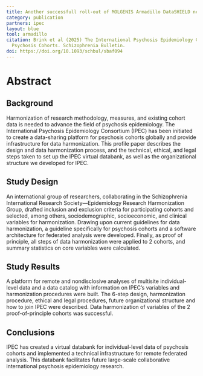 ```yaml
---
title: Another successfull roll-out of MOLGENIS Armadillo DataSHIELD network from our partner IPEC, with the focus on predicting psychosis.
category: publication
partners: ipec
layout: blue
tool: armadillo
citation: Brink et al (2025) The International Psychosis Epidemiology Consortium Virtual Databank—A Platform for Data Harmonization and Federated Analysis of 
  Psychosis Cohorts. Schizophrenia Bulletin.
doi: https://doi.org/10.1093/schbul/sbaf094
---
```


# Abstract
## Background
Harmonization of research methodology, measures, and existing cohort data is needed to advance the field of psychosis epidemiology. The International Psychosis Epidemiology Consortium (IPEC) has been initiated to create a data-sharing platform for psychosis cohorts globally and provide infrastructure for data harmonization. This profile paper describes the design and data harmonization process, and the technical, ethical, and legal steps taken to set up the IPEC virtual databank, as well as the organizational structure we developed for IPEC.

## Study Design
An international group of researchers, collaborating in the Schizophrenia International Research Society—Epidemiology Research Harmonization Group, drafted inclusion and exclusion criteria for participating cohorts and selected, among others, sociodemographic, socioeconomic, and clinical variables for harmonization. Drawing upon current guidelines for data harmonization, a guideline specifically for psychosis cohorts and a software architecture for federated analysis were developed. Finally, as proof of principle, all steps of data harmonization were applied to 2 cohorts, and summary statistics on core variables were calculated.

## Study Results
A platform for remote and nondisclosive analyses of multisite individual-level data and a data catalog with information on IPEC’s variables and harmonization procedures were built. The 6-step design, harmonization procedure, ethical and legal procedures, future organizational structure and how to join IPEC were described. Data harmonization of variables of the 2 proof-of-principle cohorts was successful.

## Conclusions
IPEC has created a virtual databank for individual-level data of psychosis cohorts and implemented a technical infrastructure for remote federated analysis. This databank facilitates future large-scale collaborative international psychosis epidemiology research.